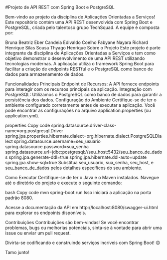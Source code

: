 #Projeto de API REST com Spring Boot e PostgreSQL

Bem-vindo ao projeto da disciplina de Aplicações Orientadas a Serviços! Este repositório contém uma API REST desenvolvida com Spring Boot e PostgreSQL, criada pelo talentoso grupo TechSquad. A equipe é composta por:

Bruna Beatriz
Eber Candeia
Edivaldo Coelho
Fabyane Nayara
Richard Henrique
Silas Sousa
Thyago Henrique
Sobre o Projeto
Este projeto é parte integrante da disciplina de Aplicações Orientadas a Serviços e tem como objetivo demonstrar o desenvolvimento de uma API REST utilizando tecnologias modernas. A aplicação utiliza o framework Spring Boot para facilitar a criação de endpoints RESTful e o PostgreSQL como banco de dados para armazenamento de dados.

Funcionalidades Principais
Endpoint de Recursos: A API fornece endpoints para interagir com os recursos principais da aplicação.
Integração com PostgreSQL: Utilizamos o PostgreSQL como banco de dados para garantir a persistência dos dados.
Configuração do Ambiente
Certifique-se de ter o ambiente configurado corretamente antes de executar a aplicação. Você pode encontrar as configurações no arquivo application.properties (ou application.yml).

properties
Copy code
spring.datasource.driver-class-name=org.postgresql.Driver
spring.jpa.properties.hibernate.dialect=org.hibernate.dialect.PostgreSQLDialect
spring.datasource.username=seu_usuario
spring.datasource.password=sua_senha
spring.datasource.url=jdbc:postgresql://seu_host:5432/seu_banco_de_dados
spring.jpa.generate-ddl=true
spring.jpa.hibernate.ddl-auto=update
spring.jpa.show-sql=true
Substitua seu_usuario, sua_senha, seu_host, e seu_banco_de_dados pelos detalhes específicos do seu ambiente.

Como Executar
Certifique-se de ter o Java e o Maven instalados. Navegue até o diretório do projeto e execute o seguinte comando:

bash
Copy code
mvn spring-boot:run
Isso iniciará a aplicação na porta padrão 8080.

Acesse a documentação da API em http://localhost:8080/swagger-ui.html para explorar os endpoints disponíveis.

Contribuições
Contribuições são bem-vindas! Se você encontrar problemas, bugs ou melhorias potenciais, sinta-se à vontade para abrir uma issue ou enviar um pull request.

Divirta-se codificando e construindo serviços incríveis com Spring Boot! 😊

Tamo junto!
